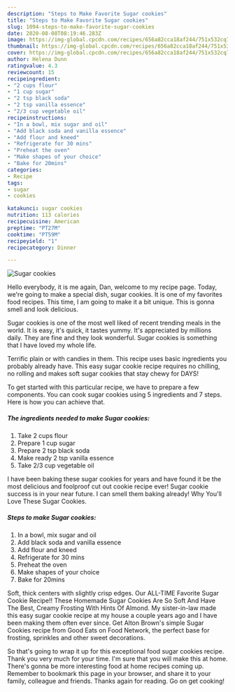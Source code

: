 ```yaml
---
description: "Steps to Make Favorite Sugar cookies"
title: "Steps to Make Favorite Sugar cookies"
slug: 1094-steps-to-make-favorite-sugar-cookies
date: 2020-08-08T08:19:46.283Z
image: https://img-global.cpcdn.com/recipes/656a82cca18af244/751x532cq70/sugar-cookies-recipe-main-photo.jpg
thumbnail: https://img-global.cpcdn.com/recipes/656a82cca18af244/751x532cq70/sugar-cookies-recipe-main-photo.jpg
cover: https://img-global.cpcdn.com/recipes/656a82cca18af244/751x532cq70/sugar-cookies-recipe-main-photo.jpg
author: Helena Dunn
ratingvalue: 4.3
reviewcount: 15
recipeingredient:
- "2 cups flour"
- "1 cup sugar"
- "2 tsp black soda"
- "2 tsp vanilla essence"
- "2/3 cup vegetable oil"
recipeinstructions:
- "In a bowl, mix sugar and oil"
- "Add black soda and vanilla essence"
- "Add flour and kneed"
- "Refrigerate for 30 mins"
- "Preheat the oven"
- "Make shapes of your choice"
- "Bake for 20mins"
categories:
- Recipe
tags:
- sugar
- cookies

katakunci: sugar cookies 
nutrition: 113 calories
recipecuisine: American
preptime: "PT27M"
cooktime: "PT59M"
recipeyield: "1"
recipecategory: Dinner

---
```



![Sugar cookies](https://img-global.cpcdn.com/recipes/656a82cca18af244/751x532cq70/sugar-cookies-recipe-main-photo.jpg)

Hello everybody, it is me again, Dan, welcome to my recipe page. Today, we're going to make a special dish, sugar cookies. It is one of my favorites food recipes. This time, I am going to make it a bit unique. This is gonna smell and look delicious.

Sugar cookies is one of the most well liked of recent trending meals in the world. It is easy, it's quick, it tastes yummy. It's appreciated by millions daily. They are fine and they look wonderful. Sugar cookies is something that I have loved my whole life.

Terrific plain or with candies in them. This recipe uses basic ingredients you probably already have. This easy sugar cookie recipe requires no chilling, no rolling and makes soft sugar cookies that stay chewy for DAYS!


To get started with this particular recipe, we have to prepare a few components. You can cook sugar cookies using 5 ingredients and 7 steps. Here is how you can achieve that.

<!--inarticleads1-->

##### The ingredients needed to make Sugar cookies:

1. Take 2 cups flour
1. Prepare 1 cup sugar
1. Prepare 2 tsp black soda
1. Make ready 2 tsp vanilla essence
1. Take 2/3 cup vegetable oil


I have been baking these sugar cookies for years and have found it be the most delicious and foolproof cut out cookie recipe ever! Sugar cookie success is in your near future. I can smell them baking already! Why You&#39;ll Love These Sugar Cookies. 

<!--inarticleads2-->

##### Steps to make Sugar cookies:

1. In a bowl, mix sugar and oil
1. Add black soda and vanilla essence
1. Add flour and kneed
1. Refrigerate for 30 mins
1. Preheat the oven
1. Make shapes of your choice
1. Bake for 20mins


Soft, thick centers with slightly crisp edges. Our ALL-TIME Favorite Sugar Cookie Recipe!! These Homemade Sugar Cookies Are So Soft And Have The Best, Creamy Frosting With Hints Of Almond. My sister-in-law made this easy sugar cookie recipe at my house a couple years ago and I have been making them often ever since. Get Alton Brown&#39;s simple Sugar Cookies recipe from Good Eats on Food Network, the perfect base for frosting, sprinkles and other sweet decorations. 

So that's going to wrap it up for this exceptional food sugar cookies recipe. Thank you very much for your time. I'm sure that you will make this at home. There's gonna be more interesting food at home recipes coming up. Remember to bookmark this page in your browser, and share it to your family, colleague and friends. Thanks again for reading. Go on get cooking!
